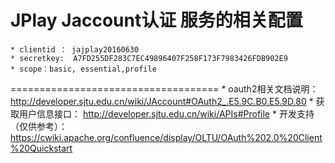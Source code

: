 # JPlay Jaccount认证 服务的相关配置
    * clientid ： jajplay20160630
    * secretkey:  A7FD255DF283C7EC49896407F258F173F7983426FDB902E9
    * scope：basic, essential,profile
====================================
    * oauth2相关文档说明：http://developer.sjtu.edu.cn/wiki/JAccount#OAuth2_.E5.9C.B0.E5.9D.80
    * 获取用户信息接口： http://developer.sjtu.edu.cn/wiki/APIs#Profile
    * 开发支持（仅供参考）：https://cwiki.apache.org/confluence/display/OLTU/OAuth%202.0%20Client%20Quickstart
